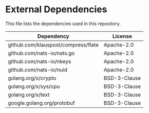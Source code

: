 # External Dependencies

This file lists the dependencies used in this repository.


| Dependency                                       | License                                 |
|--------------------------------------------------|-----------------------------------------|
| github.com/klauspost/compress/flate | Apache-2.0 |
| github.com/nats-io/nats.go | Apache-2.0 |
| github.com/nats-io/nkeys | Apache-2.0 |
| github.com/nats-io/nuid | Apache-2.0 |
| golang.org/x/crypto | BSD-3-Clause |
| golang.org/x/sys/cpu | BSD-3-Clause |
| golang.org/x/text | BSD-3-Clause |
| google.golang.org/protobuf | BSD-3-Clause |

